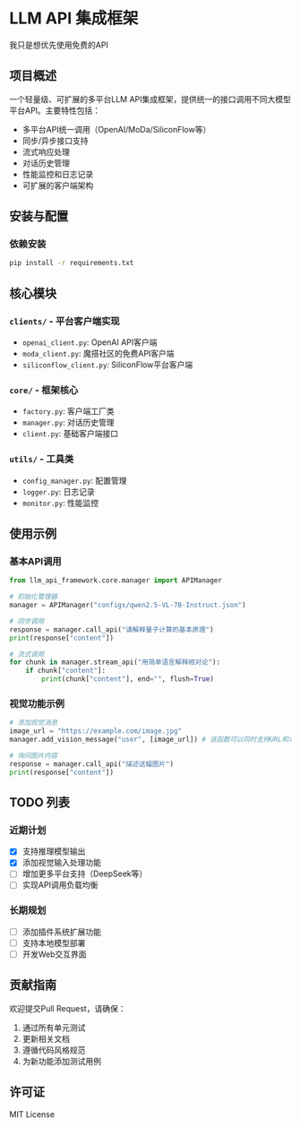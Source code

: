# LLM API 集成框架

我只是想优先使用免费的API

## 项目概述
一个轻量级、可扩展的多平台LLM API集成框架，提供统一的接口调用不同大模型平台API。主要特性包括：

- 多平台API统一调用（OpenAI/MoDa/SiliconFlow等）
- 同步/异步接口支持
- 流式响应处理
- 对话历史管理
- 性能监控和日志记录
- 可扩展的客户端架构

## 安装与配置

### 依赖安装
```bash
pip install -r requirements.txt
```

## 核心模块

### `clients/` - 平台客户端实现
- `openai_client.py`: OpenAI API客户端
- `moda_client.py`: 魔搭社区的免费API客户端
- `siliconflow_client.py`: SiliconFlow平台客户端

### `core/` - 框架核心
- `factory.py`: 客户端工厂类
- `manager.py`: 对话历史管理
- `client.py`: 基础客户端接口

### `utils/` - 工具类
- `config_manager.py`: 配置管理
- `logger.py`: 日志记录
- `monitor.py`: 性能监控

## 使用示例

### 基本API调用
```python
from llm_api_framework.core.manager import APIManager

# 初始化管理器
manager = APIManager("configs/qwen2.5-VL-7B-Instruct.json")

# 同步调用
response = manager.call_api("请解释量子计算的基本原理")
print(response["content"])

# 流式调用
for chunk in manager.stream_api("用简单语言解释相对论"):
    if chunk["content"]:
        print(chunk["content"], end="", flush=True)
```

### 视觉功能示例
```python
# 添加视觉消息
image_url = "https://example.com/image.jpg"
manager.add_vision_message("user", [image_url]) # 该函数可以同时支持URL和本地文件路径，以及PIL.Image对象

# 询问图片内容
response = manager.call_api("描述这幅图片")
print(response["content"])
```

## TODO 列表
### 近期计划
- [x] 支持推理模型输出
- [x] 添加视觉输入处理功能
- [ ] 增加更多平台支持（DeepSeek等）
- [ ] 实现API调用负载均衡

### 长期规划
- [ ] 添加插件系统扩展功能
- [ ] 支持本地模型部署
- [ ] 开发Web交互界面

## 贡献指南
欢迎提交Pull Request，请确保：
1. 通过所有单元测试
2. 更新相关文档
3. 遵循代码风格规范
4. 为新功能添加测试用例

## 许可证
MIT License